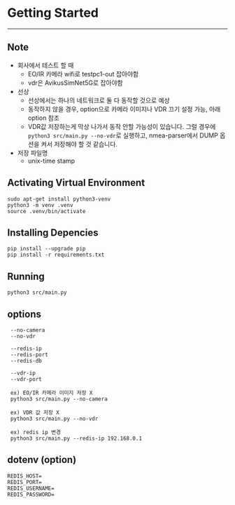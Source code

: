 # Getting Started

---

## Note

- 회사에서 테스트 할 때
  - EO/IR 카메라 wifi로 testpc1-out 잡아야함
  - vdr은 AvikusSimNet5G로 잡아야함
- 선상
  - 선상에서는 하나의 네트워크로 둘 다 동작할 것으로 예상
  - 동작하지 않을 경우, option으로 카메라 이미지나 VDR 끄기 설정 가능, 아래 option 참조
  - VDR값 저장하는게 막상 나가서 동작 안할 가능성이 있습니다. 그럴 경우에 `python3 src/main.py --no-vdr`로 실행하고, nmea-parser에서 DUMP 옵션을 켜서 저장해야 할 것 같습니다.
- 저장 파일명
  - unix-time stamp

## Activating Virtual Environment

```
sudo apt-get install python3-venv
python3 -m venv .venv
source .venv/bin/activate
```

## Installing Depencies

```
pip install --upgrade pip
pip install -r requirements.txt
```

## Running

```
python3 src/main.py
```

## options

```
 --no-camera
 --no-vdr

 --redis-ip
 --redis-port
 --redis-db

 --vdr-ip
 --vdr-port

 ex) EO/IR 카메라 이미지 저장 X
 python3 src/main.py --no-camera

 ex) VDR 값 저장 X
 python3 src/main.py --no-vdr

 ex) redis ip 변경
 python3 src/main.py --redis-ip 192.168.0.1

```

## dotenv (option)

```
REDIS_HOST=
REDIS_PORT=
REDIS_USERNAME=
REDIS_PASSWORD=
```
